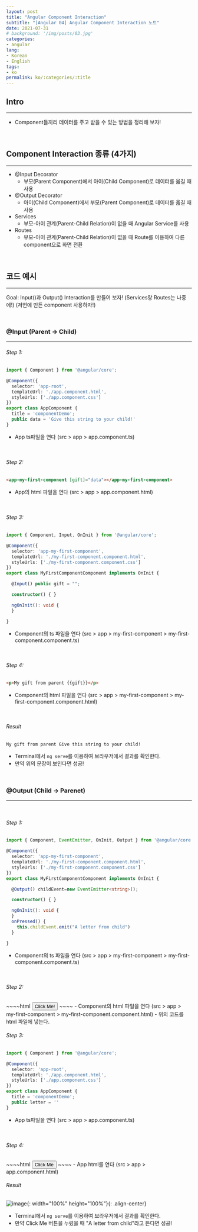 ```yaml
---
layout: post
title: "Angular Component Interaction"
subtitle: "[Angular 04] Angular Component Interaction 노트"
date: 2021-07-31
# background: '/img/posts/03.jpg'
categories:
- angular
lang:
- Korean
- English
tags:
- ko
permalink: ko/:categories/:title
---
```


## Intro
***
- Component들끼리 데이터를 주고 받을 수 있는 방법을 정리해 보자!

<br>

## Component Interaction 종류 (4가지)
***
- @Input Decorator
  - 부모(Parent Component)에서 아이(Child Component)로 데이터를 옮길 때 사용
- @Output Decorator
  - 아이(Child Component)에서 부모(Parent Component)로 데이터를 옮길 때 사용
- Services
  - 부모-아이 관계(Parent-Child Relation)이 없을 때 Angular Service를 사용
- Routes
  - 부모-아이 관계(Parent-Child Relation)이 없을 때 Route를 이용하여 다른 component으로 화면 전환

<br>

## 코드 예시
***
Goal: Input()과 Output() Interaction를 만들어 보자! (Services랑 Routes는 나중에!)
(저번에 만든 component 사용하자!)

<br>

### @Input (Parent -> Child)
***
<h6>Step 1:</h6> 

~~~~typescript
import { Component } from '@angular/core';

@Component({
  selector: 'app-root',
  templateUrl: './app.component.html',
  styleUrls: ['./app.component.css']
})
export class AppComponent {
  title = 'componentDemo';
  public data = 'Give this string to your child!'
}
~~~~
- App ts파일을 연다 (src > app > app.component.ts)
<br>

<h6>Step 2:</h6> 

~~~~html
<app-my-first-component [gift]="data"></app-my-first-component>
~~~~
- App의 html 파일을 연다 (src > app > app.component.html)
<br>

<h6>Step 3:</h6> 

~~~~typescript
import { Component, Input, OnInit } from '@angular/core';

@Component({
  selector: 'app-my-first-component',
  templateUrl: './my-first-component.component.html',
  styleUrls: ['./my-first-component.component.css']
})
export class MyFirstComponentComponent implements OnInit {

  @Input() public gift = "";

  constructor() { }

  ngOnInit(): void {
  }

}
~~~~
- Component의 ts 파일을 연다 (src > app > my-first-component > my-first-component.component.ts)
<br>

<h6>Step 4:</h6> 

~~~~html
<p>My gift from parent {{gift}}</p>
~~~~
- Component의 html 파일을 연다 (src > app > my-first-component > my-first-component.component.html)
<br>

<h6>Result</h6>

~~~~
My gift from parent Give this string to your child!
~~~~ 
- Terminal에서 <code>ng serve</code>를 이용하여 브라우저에서 결과를 확인한다.
- 만약 위의 문장이 보인다면 성공!
<br>

### @Output (Child -> Parenet)
***
<br>

<h6>Step 1:</h6>

~~~~typescript
import { Component, EventEmitter, OnInit, Output } from '@angular/core';

@Component({
  selector: 'app-my-first-component',
  templateUrl: './my-first-component.component.html',
  styleUrls: ['./my-first-component.component.css']
})
export class MyFirstComponentComponent implements OnInit {

  @Output() childEvent=new EventEmitter<string>();

  constructor() { }

  ngOnInit(): void {
  }
  onPressed() {
    this.childEvent.emit("A letter from child")
  }

}
~~~~ 
- Component의 ts 파일을 연다 (src > app > my-first-component > my-first-component.component.ts)
<br>

<h6>Step 2:</h6>
~~~~html
<button (click)="onPressed()"> Click Me! </button>
~~~~
- Component의 html 파일을 연다 (src > app > my-first-component > my-first-component.component.html)
- 위의 코드를 html 파일에 넣는다.  
<br>

<h6>Step 3:</h6>

~~~~typescript
import { Component } from '@angular/core';

@Component({
  selector: 'app-root',
  templateUrl: './app.component.html',
  styleUrls: ['./app.component.css']
})
export class AppComponent {
  title = 'componentDemo';
  public letter = ''
}
~~~~
- App ts파일을 연다 (src > app > app.component.ts)
<br>

<h6>Step 4:</h6>
~~~~html
<input type="button" value="Click Me" (click)="onClick()"/>
~~~~
- App html를 연다 (src > app > app.component.html) 
<br>

<h6>Result</h6>

![image](https://user-images.githubusercontent.com/44415731/127754953-bddc377f-6246-48ff-a43e-9b10bf10a6d2.png){: width="100%" height="100%"}{: .align-center}  
- Terminal에서 <code>ng serve</code>를 이용하여 브라우저에서 결과를 확인한다.
- 만약 Click Me 버튼을 누렀을 때 "A letter from child"라고 뜬다면 성공!  
<br>  